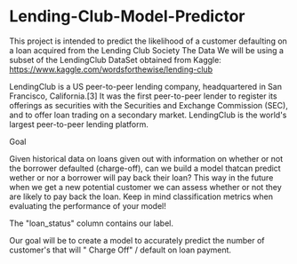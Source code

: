 # Lending-Club-Model-Predictor
This project is intended to predict the likelihood of a customer defaulting on a loan  acquired from the Lending Club Society
The Data
We will be using a subset of the LendingClub DataSet obtained from Kaggle: https://www.kaggle.com/wordsforthewise/lending-club


LendingClub is a US peer-to-peer lending company, headquartered in San Francisco, California.[3] It was the first peer-to-peer lender to register its offerings as securities with the Securities and Exchange Commission (SEC), and to offer loan trading on a secondary market. LendingClub is the world's largest peer-to-peer lending platform.

Goal

Given historical data on loans given out with information on whether or not the borrower defaulted (charge-off), can we build a model thatcan predict wether or nor a borrower will pay back their loan? This way in the future when we get a new potential customer we can assess whether or not they are likely to pay back the loan. Keep in mind classification metrics when evaluating the performance of your model!

The "loan_status" column contains our label.


Our goal will be to create a model to accurately predict the number of customer's that will " Charge Off" / default on loan payment. 
